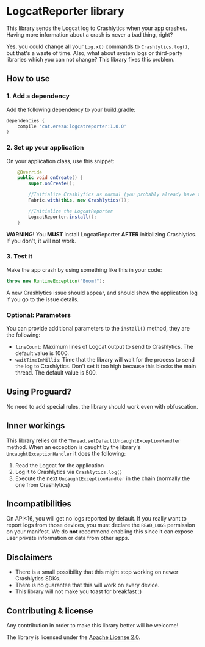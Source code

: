 # LogcatReporter library

This library sends the Logcat log to Crashlytics when your app crashes. Having more information about a crash is never a bad thing, right?

Yes, you could change all your `Log.x()` commands to `Crashlytics.log()`, but that's a waste of time.
Also, what about system logs or third-party libraries which you can not change? This library fixes this problem.

## How to use

### 1. Add a dependency

Add the following dependency to your build.gradle:
```gradle
dependencies {
    compile 'cat.ereza:logcatreporter:1.0.0'
}
```

### 2. Set up your application

On your application class, use this snippet:
```java
    @Override
    public void onCreate() {
        super.onCreate();

        //Initialize Crashlytics as normal (you probably already have this code)
        Fabric.with(this, new Crashlytics());

        //Initialize the LogcatReporter
        LogcatReporter.install();
    }
```

**WARNING!** You **MUST** install LogcatReporter **AFTER** initializing Crashlytics. If you don't, it will not work.

### 3. Test it

Make the app crash by using something like this in your code:
```java
throw new RuntimeException("Boom!");
```

A new Crashlytics issue should appear, and should show the application log if you go to the issue details.

### Optional: Parameters

You can provide additional parameters to the `install()` method, they are the following:
* `lineCount`: Maximum lines of Logcat output to send to Crashlytics. The default value is 1000.
* `waitTimeInMillis`: Time that the library will wait for the process to send the log to Crashlytics. Don't set it too high because this blocks the main thread. The default value is 500.

## Using Proguard?

No need to add special rules, the library should work even with obfuscation.

## Inner workings

This library relies on the `Thread.setDefaultUncaughtExceptionHandler` method.
When an exception is caught by the library's `UncaughtExceptionHandler` it does the following:

1. Read the Logcat for the application
2. Log it to Crashlytics via `Crashlytics.log()`
3. Execute the next `UncaughtExceptionHandler` in the chain (normally the one from Crashlytics)

## Incompatibilities

On API<16, you will get no logs reported by default. If you really want to report logs from those devices,
you must declare the `READ_LOGS` permission on your manifest. We do **not** recommend enabling this since it can expose user private information or data from other apps.

## Disclaimers

* There is a small possibility that this might stop working on newer Crashlytics SDKs.
* There is no guarantee that this will work on every device.
* This library will not make you toast for breakfast :)

## Contributing & license

Any contribution in order to make this library better will be welcome!

The library is licensed under the [Apache License 2.0](https://github.com/Ereza/LogcatReporter/blob/master/LICENSE).